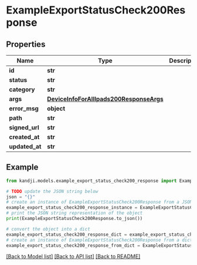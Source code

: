 # ExampleExportStatusCheck200Response


## Properties

Name | Type | Description | Notes
------------ | ------------- | ------------- | -------------
**id** | **str** |  | [optional] 
**status** | **str** |  | [optional] 
**category** | **str** |  | [optional] 
**args** | [**DeviceInfoForAllIpads200ResponseArgs**](DeviceInfoForAllIpads200ResponseArgs.md) |  | [optional] 
**error_msg** | **object** |  | [optional] 
**path** | **str** |  | [optional] 
**signed_url** | **str** |  | [optional] 
**created_at** | **str** |  | [optional] 
**updated_at** | **str** |  | [optional] 

## Example

```python
from kandji.models.example_export_status_check200_response import ExampleExportStatusCheck200Response

# TODO update the JSON string below
json = "{}"
# create an instance of ExampleExportStatusCheck200Response from a JSON string
example_export_status_check200_response_instance = ExampleExportStatusCheck200Response.from_json(json)
# print the JSON string representation of the object
print(ExampleExportStatusCheck200Response.to_json())

# convert the object into a dict
example_export_status_check200_response_dict = example_export_status_check200_response_instance.to_dict()
# create an instance of ExampleExportStatusCheck200Response from a dict
example_export_status_check200_response_from_dict = ExampleExportStatusCheck200Response.from_dict(example_export_status_check200_response_dict)
```
[[Back to Model list]](../README.md#documentation-for-models) [[Back to API list]](../README.md#documentation-for-api-endpoints) [[Back to README]](../README.md)


